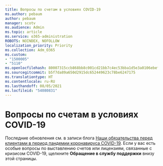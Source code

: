 ```yaml
---
title: Вопросы по счетам в условиях COVID-19
ms.author: pebaum
author: pebaum
manager: scotv
ms.audience: Admin
ms.topic: article
ms.service: o365-administration
ROBOTS: NOINDEX, NOFOLLOW
localization_priority: Priority
ms.collection: Adm_O365
ms.custom:
- "1500005"
- "5110"
ms.openlocfilehash: 80007315ccb868bb8c001cd21bb7c4ec53bba1d5e3a0106ebef557ede0398a96
ms.sourcegitcommit: b5f7da89a650d2915dc652449623c78be6247175
ms.translationtype: HT
ms.contentlocale: ru-RU
ms.lasthandoff: 08/05/2021
ms.locfileid: "54080831"
---
```

# <a name="covid-19-invoice-questions"></a>Вопросы по счетам в условиях COVID-19

Последние обновления см. в записи блога [Наши обязательства перед клиентами в период пандемии коронавируса COVID-19](https://www.microsoft.com/microsoft-365/blog/2020/03/05/our-commitment-to-customers-during-covid-19/).  Если у вас есть особые вопросы по выставлению счетов или лицензиям, связанные с кризисом COVID-19, щелкните **Обращение в службу поддержки** внизу этой страницы.
